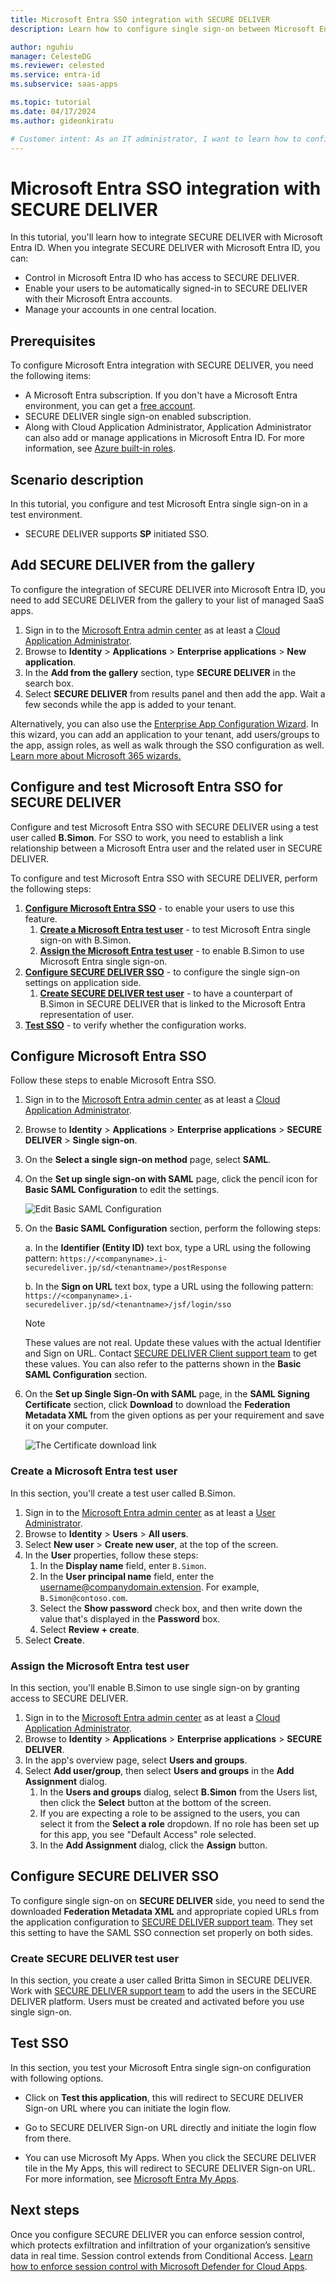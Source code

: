 ```yaml
---
title: Microsoft Entra SSO integration with SECURE DELIVER
description: Learn how to configure single sign-on between Microsoft Entra ID and SECURE DELIVER.

author: nguhiu
manager: CelesteDG
ms.reviewer: celested
ms.service: entra-id
ms.subservice: saas-apps

ms.topic: tutorial
ms.date: 04/17/2024
ms.author: gideonkiratu

# Customer intent: As an IT administrator, I want to learn how to configure single sign-on between Microsoft Entra ID and SECURE DELIVER so that I can control who has access to SECURE DELIVER, enable automatic sign-in with Microsoft Entra accounts, and manage my accounts in one central location.
---
```


# Microsoft Entra SSO integration with SECURE DELIVER

In this tutorial, you'll learn how to integrate SECURE DELIVER with Microsoft Entra ID. When you integrate SECURE DELIVER with Microsoft Entra ID, you can:

* Control in Microsoft Entra ID who has access to SECURE DELIVER.
* Enable your users to be automatically signed-in to SECURE DELIVER with their Microsoft Entra accounts.
* Manage your accounts in one central location.

## Prerequisites

To configure Microsoft Entra integration with SECURE DELIVER, you need the following items:

* A Microsoft Entra subscription. If you don't have a Microsoft Entra environment, you can get a [free account](https://azure.microsoft.com/free/).
* SECURE DELIVER single sign-on enabled subscription.
* Along with Cloud Application Administrator, Application Administrator can also add or manage applications in Microsoft Entra ID.
For more information, see [Azure built-in roles](~/identity/role-based-access-control/permissions-reference.md).

## Scenario description

In this tutorial, you configure and test Microsoft Entra single sign-on in a test environment.

* SECURE DELIVER supports **SP** initiated SSO.

## Add SECURE DELIVER from the gallery

To configure the integration of SECURE DELIVER into Microsoft Entra ID, you need to add SECURE DELIVER from the gallery to your list of managed SaaS apps.

1. Sign in to the [Microsoft Entra admin center](https://entra.microsoft.com) as at least a [Cloud Application Administrator](~/identity/role-based-access-control/permissions-reference.md#cloud-application-administrator).
1. Browse to **Identity** > **Applications** > **Enterprise applications** > **New application**.
1. In the **Add from the gallery** section, type **SECURE DELIVER** in the search box.
1. Select **SECURE DELIVER** from results panel and then add the app. Wait a few seconds while the app is added to your tenant.

 Alternatively, you can also use the [Enterprise App Configuration Wizard](https://portal.office.com/AdminPortal/home?Q=Docs#/azureadappintegration). In this wizard, you can add an application to your tenant, add users/groups to the app, assign roles, as well as walk through the SSO configuration as well. [Learn more about Microsoft 365 wizards.](/microsoft-365/admin/misc/azure-ad-setup-guides)

<a name='configure-and-test-azure-ad-sso-for-secure-deliver'></a>

## Configure and test Microsoft Entra SSO for SECURE DELIVER

Configure and test Microsoft Entra SSO with SECURE DELIVER using a test user called **B.Simon**. For SSO to work, you need to establish a link relationship between a Microsoft Entra user and the related user in SECURE DELIVER.

To configure and test Microsoft Entra SSO with SECURE DELIVER, perform the following steps:

1. **[Configure Microsoft Entra SSO](#configure-azure-ad-sso)** - to enable your users to use this feature.
    1. **[Create a Microsoft Entra test user](#create-an-azure-ad-test-user)** - to test Microsoft Entra single sign-on with B.Simon.
    1. **[Assign the Microsoft Entra test user](#assign-the-azure-ad-test-user)** - to enable B.Simon to use Microsoft Entra single sign-on.
1. **[Configure SECURE DELIVER SSO](#configure-secure-deliver-sso)** - to configure the single sign-on settings on application side.
    1. **[Create SECURE DELIVER test user](#create-secure-deliver-test-user)** - to have a counterpart of B.Simon in SECURE DELIVER that is linked to the Microsoft Entra representation of user.
1. **[Test SSO](#test-sso)** - to verify whether the configuration works.

<a name='configure-azure-ad-sso'></a>

## Configure Microsoft Entra SSO

Follow these steps to enable Microsoft Entra SSO.

1. Sign in to the [Microsoft Entra admin center](https://entra.microsoft.com) as at least a [Cloud Application Administrator](~/identity/role-based-access-control/permissions-reference.md#cloud-application-administrator).
1. Browse to **Identity** > **Applications** > **Enterprise applications** > **SECURE DELIVER** > **Single sign-on**.
1. On the **Select a single sign-on method** page, select **SAML**.
1. On the **Set up single sign-on with SAML** page, click the pencil icon for **Basic SAML Configuration** to edit the settings.

   ![Edit Basic SAML Configuration](common/edit-urls.png)

1. On the **Basic SAML Configuration** section, perform the following steps:

    a. In the **Identifier (Entity ID)** text box, type a URL using the following pattern:
    `https://<companyname>.i-securedeliver.jp/sd/<tenantname>/postResponse`

	b. In the **Sign on URL** text box, type a URL using the following pattern:
    `https://<companyname>.i-securedeliver.jp/sd/<tenantname>/jsf/login/sso`

	> [!NOTE]
	> These values are not real. Update these values with the actual Identifier and Sign on URL. Contact [SECURE DELIVER Client support team](mailto:iw-sd-support@fujifilm.com) to get these values. You can also refer to the patterns shown in the **Basic SAML Configuration** section.

1. On the **Set up Single Sign-On with SAML** page, in the **SAML Signing Certificate** section, click **Download** to download the **Federation Metadata XML** from the given options as per your requirement and save it on your computer.

	![The Certificate download link](common/metadataxml.png)

<a name='create-an-azure-ad-test-user'></a>

### Create a Microsoft Entra test user

In this section, you'll create a test user called B.Simon.

1. Sign in to the [Microsoft Entra admin center](https://entra.microsoft.com) as at least a [User Administrator](~/identity/role-based-access-control/permissions-reference.md#user-administrator).
1. Browse to **Identity** > **Users** > **All users**.
1. Select **New user** > **Create new user**, at the top of the screen.
1. In the **User** properties, follow these steps:
   1. In the **Display name** field, enter `B.Simon`.  
   1. In the **User principal name** field, enter the username@companydomain.extension. For example, `B.Simon@contoso.com`.
   1. Select the **Show password** check box, and then write down the value that's displayed in the **Password** box.
   1. Select **Review + create**.
1. Select **Create**.

<a name='assign-the-azure-ad-test-user'></a>

### Assign the Microsoft Entra test user

In this section, you'll enable B.Simon to use single sign-on by granting access to SECURE DELIVER.

1. Sign in to the [Microsoft Entra admin center](https://entra.microsoft.com) as at least a [Cloud Application Administrator](~/identity/role-based-access-control/permissions-reference.md#cloud-application-administrator).
1. Browse to **Identity** > **Applications** > **Enterprise applications** > **SECURE DELIVER**.
1. In the app's overview page, select **Users and groups**.
1. Select **Add user/group**, then select **Users and groups** in the **Add Assignment** dialog.
   1. In the **Users and groups** dialog, select **B.Simon** from the Users list, then click the **Select** button at the bottom of the screen.
   1. If you are expecting a role to be assigned to the users, you can select it from the **Select a role** dropdown. If no role has been set up for this app, you see "Default Access" role selected.
   1. In the **Add Assignment** dialog, click the **Assign** button.

## Configure SECURE DELIVER SSO

To configure single sign-on on **SECURE DELIVER** side, you need to send the downloaded **Federation Metadata XML** and appropriate copied URLs from the application configuration to [SECURE DELIVER support team](mailto:iw-sd-support@fujifilm.com). They set this setting to have the SAML SSO connection set properly on both sides.

### Create SECURE DELIVER test user

In this section, you create a user called Britta Simon in SECURE DELIVER. Work with [SECURE DELIVER support team](mailto:iw-sd-support@fujifilm.com) to add the users in the SECURE DELIVER platform. Users must be created and activated before you use single sign-on.

## Test SSO 

In this section, you test your Microsoft Entra single sign-on configuration with following options. 

* Click on **Test this application**, this will redirect to SECURE DELIVER Sign-on URL where you can initiate the login flow. 

* Go to SECURE DELIVER Sign-on URL directly and initiate the login flow from there.

* You can use Microsoft My Apps. When you click the SECURE DELIVER tile in the My Apps, this will redirect to SECURE DELIVER Sign-on URL. For more information, see [Microsoft Entra My Apps](/azure/active-directory/manage-apps/end-user-experiences#azure-ad-my-apps).

## Next steps

Once you configure SECURE DELIVER you can enforce session control, which protects exfiltration and infiltration of your organization’s sensitive data in real time. Session control extends from Conditional Access. [Learn how to enforce session control with Microsoft Defender for Cloud Apps](/cloud-app-security/proxy-deployment-aad).
